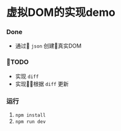 # 虚拟DOM的实现demo
### Done
 - 通过 `json` 创建真实DOM

### TODO
- 实现 `diff`
- 实现根据 `diff` 更新


### 运行
1. `npm install`
2. `npm run dev`